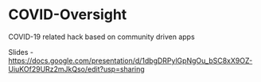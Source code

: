 # COVID-Oversight
COVID-19 related hack based on community driven apps

Slides - https://docs.google.com/presentation/d/1dbgDRPylGpNgOu_bSC8xX9OZ-UiuKOf29URz2mJkQso/edit?usp=sharing
